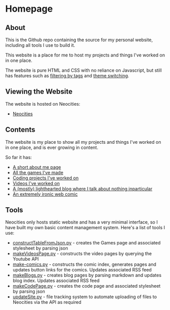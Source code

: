 # Homepage

## About

This is the Github repo containing the source for my personal website, including all tools I use to build it.

This website is a place for me to host my projects and things I've worked on in one place.

The website is pure HTML and CSS with no reliance on Javascript, but still has features such as [filtering by tags](https://eatkin.neocities.org/code) and [theme switching](https://eatkin.neocities.org/about).

## Viewing the Website

The website is hosted on Neocities:

* [Neocities](https://eatkin.neocities.org)

## Contents

The website is my place to show all my projects and things I've worked on in one place, and is ever growing in content.

So far it has:
* [A short about me page](https://eatkin.neocities.org/about)
* [All the games I've made](https://eatkin.neocities.org/games)
* [Coding projects I've worked on](https://eatkin.neocities.org/code)
* [Videos I've worked on](https://eatkin.neocities.org/videos)
* [A (mostly) lighthearted blog where I talk about nothing inparticular](https://eatkin.neocities.org/blog)
* [An extremely ironic web comic](https://eatkin.neocities.org/comics_index)

## Tools

Neocities only hosts static website and has a very minimal interface, so I have built my own basic content management system. Here's a list of tools I use:
- [constructTableFromJson.py](https://github.com/Eatkin/Homepage/blob/master/tools/constructTableFromJson.py) - creates the Games page and associated stylesheet by parsing json
- [makeVideosPage.py](https://github.com/Eatkin/Homepage/blob/master/tools/makeVideosPage.py) - constructs the video pages by querying the Youtube API
- [make-comics.py](https://github.com/Eatkin/Homepage/blob/master/tools/make-comics.py) - constructs the comic index, generates pages and updates button links for the comics. Updates associated RSS feed
- [makeBlogs.py](https://github.com/Eatkin/Homepage/blob/master/tools/makeBlogs.py) - creates blog pages by parsing markdown and updates blog index. Updates associated RSS feed
- [makeCodePage.py](https://github.com/Eatkin/Homepage/blob/master/tools/makeCodePage.py) - creates the code page and associated stylesheet by parsing json
- [updateSite.py](https://github.com/Eatkin/Homepage/blob/master/tools/SiteUpdater/updateSite.py) - file tracking system to automate uploading of files to Neocities via the API as required
